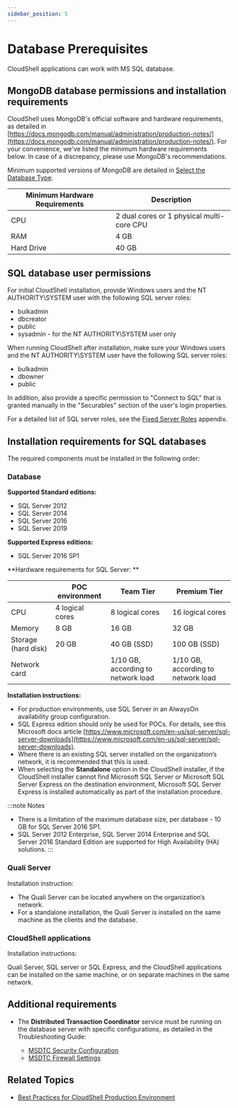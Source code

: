 ```yaml
---
sidebar_position: 5
---
```


# Database Prerequisites

CloudShell applications can work with MS SQL database.

## MongoDB database permissions and installation requirements

CloudShell uses MongoDB's official software and hardware requirements, as detailed in [https://docs.mongodb.com/manual/administration/production-notes/](https://docs.mongodb.com/manual/administration/production-notes/). For your convenience, we've listed the minimum hardware requirements below. In case of a discrepancy, please use MongoDB's recommendations.

Minimum supported versions of MongoDB are detailed in [Select the Database Type](../cloudshell-suite/complete-install/install-cloudshell/select-database-type/index.md).

| Minimum Hardware Requirements | Description |
| --- | --- |
| CPU | 2 dual cores or 1 physical multi-core CPU |
| RAM | 4 GB |
| Hard Drive | 40 GB |

## SQL database user permissions

For initial CloudShell installation, provide Windows users and the NT AUTHORITY\\SYSTEM user with the following SQL server roles:

- bulkadmin
- dbcreator
- public
- sysadmin - for the NT AUTHORITY\\SYSTEM user only

When running CloudShell after installation, make sure your Windows users and the NT AUTHORITY\\SYSTEM user have the following SQL server roles:

- bulkadmin
- dbowner
- public

In addition, also provide a specific permission to "Connect to SQL" that is granted manually in the "Securables" section of the user's login properties.

For a detailed list of SQL server roles, see the [Fixed Server Roles](../cloudshell-suite/appendix/fixed-server-roles.md) appendix.

## Installation requirements for SQL databases

The required components must be installed in the following order:

### Database

**Supported Standard editions:**
- SQL Server 2012
- SQL Server 2014
- SQL Server 2016
- SQL Server 2019

**Supported Express editions:**

- SQL Server 2016 SP1

**Hardware requirements for SQL Server: **

|   | POC environment | Team Tier | Premium Tier |
| --- | --- | --- | --- |
| CPU | 4 logical cores | 8 logical cores | 16 logical cores |
| Memory | 8 GB | 16 GB | 32 GB |
| Storage (hard disk) | 20 GB | 40 GB (SSD) | 100 GB (SSD) |
| Network card |   | 1/10 GB, according to network load | 1/10 GB, according to network load |

**Installation instructions:**

- For production environments, use SQL Server in an AlwaysOn availability group configuration.
- SQL Express edition should only be used for POCs. For details, see this Microsoft docs article [https://www.microsoft.com/en-us/sql-server/sql-server-downloads](https://www.microsoft.com/en-us/sql-server/sql-server-downloads).
- Where there is an existing SQL server installed on the organization’s network, it is recommended that this is used.
- When selecting the **Standalone** option in the CloudShell installer, if the CloudShell installer cannot find Microsoft SQL Server or Microsoft SQL Server Express on the destination environment, Microsoft SQL Server Express is installed automatically as part of the installation procedure.

:::note Notes
- There is a limitation of the maximum database size, per database - 10 GB for SQL Server 2016 SP1.
- SQL Server 2012 Enterprise, SQL Server 2014 Enterprise and SQL Server 2016 Standard Edition are supported for High Availability (HA) solutions.
:::

### Quali Server

Installation instruction:

- The Quali Server can be located anywhere on the organization’s network.
- For a standalone installation, the Quali Server is installed on the same machine as the clients and the database.


### CloudShell applications

Installation instructions:

Quali Server, SQL server or SQL Express, and the CloudShell applications can be installed on the same machine, or on separate machines in the same network.


## Additional requirements

- The **Distributed Transaction Coordinator** service must be running on the database server with specific configurations, as detailed in the Troubleshooting Guide:
    
    - [MSDTC Security Configuration](../../troubleshooting/installation/msdtc-security-configuration.md)
    - [MSDTC Firewall Settings](../../troubleshooting/installation/msdtc-firewall-settings.md)

## Related Topics

- [Best Practices for CloudShell Production Environment](../cloudshell-suite/appendix/best-practices-cs-prod/index.md)

